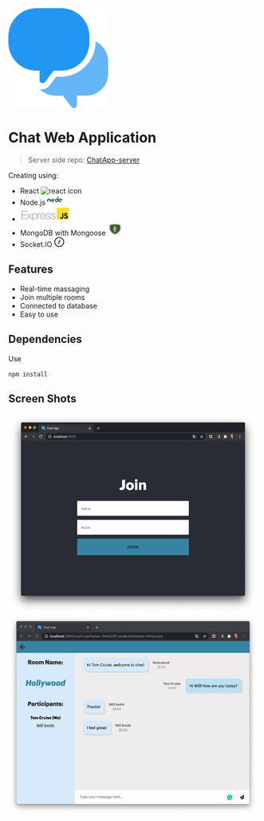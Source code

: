 <img src="/public/media/speech-bubble.png" alt="chat logo" width="200" height="200"/>

# Chat Web Application

> Server side repo: [ChatApp-server](https://github.com/OdedNir/ChatApp-server) 

Creating using:

- React  <img src="/public/media/favicon-react.ico" alt="react icon" width="20" height="20"/>
- Node.js  <img src="/public/media/node-icon.png" alt="react icon" width="30" height="20"/>
- <img src="/public/media/express-js-cyberpanel.jpg" alt="express icon" width="100" height="30"/>
- MongoDB with Mongoose  <img src="/public/media/mongodb.png" alt="mongodb icon" width="30" height="25"/>
- Socket.IO  <img src="/public/media/socket-io.png" alt="socketio icon" width="20" height="20"/>

## Features

- Real-time massaging
- Join multiple rooms
- Connected to database
- Easy to use

## Dependencies

Use 
```shell 
npm install
```

## Screen Shots

<img src="/public/media/join-screen-shot.png" alt="join screen shot" width="500" height="400"/><img alt="in chat screen shot" src="/public/media/in-chat-screen-shot3.png" width="500" height="400"/>
